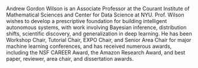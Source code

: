 Andrew Gordon Wilson is an Associate Professor at the Courant Institute of Mathematical Sciences and Center for Data Science at NYU. Prof. Wilson wishes to develop a prescriptive foundation for building intelligent autonomous systems, with work involving Bayesian inference, distribution shifts, scientific discovery, and generalization in deep learning. He has been Workshop Chair, Tutorial Chair, EXPO Chair, and Senior Area Chair for major machine learning conferences, and has received numerous awards, including the NSF CAREER Award, the Amazon Research Award, and best paper, reviewer, area chair, and dissertation awards.